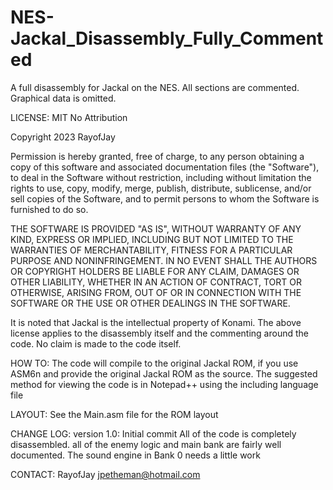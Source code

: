 # NES-Jackal_Disassembly_Fully_Commented
A full disassembly for Jackal on the NES.  All sections are commented.  Graphical data is omitted.

LICENSE:
MIT No Attribution

Copyright 2023 RayofJay

Permission is hereby granted, free of charge, to any person obtaining a copy of this
software and associated documentation files (the "Software"), to deal in the Software
without restriction, including without limitation the rights to use, copy, modify,
merge, publish, distribute, sublicense, and/or sell copies of the Software, and to
permit persons to whom the Software is furnished to do so.

THE SOFTWARE IS PROVIDED "AS IS", WITHOUT WARRANTY OF ANY KIND, EXPRESS OR IMPLIED,
INCLUDING BUT NOT LIMITED TO THE WARRANTIES OF MERCHANTABILITY, FITNESS FOR A
PARTICULAR PURPOSE AND NONINFRINGEMENT. IN NO EVENT SHALL THE AUTHORS OR COPYRIGHT
HOLDERS BE LIABLE FOR ANY CLAIM, DAMAGES OR OTHER LIABILITY, WHETHER IN AN ACTION
OF CONTRACT, TORT OR OTHERWISE, ARISING FROM, OUT OF OR IN CONNECTION WITH THE
SOFTWARE OR THE USE OR OTHER DEALINGS IN THE SOFTWARE.

It is noted that Jackal is the intellectual property of Konami.
The above license applies to the disassembly itself and the commenting around the code.
No claim is made to the code itself.


HOW TO:
The code will compile to the original Jackal ROM, if you use ASM6n and provide the original Jackal ROM as the source.
The suggested method for viewing the code is in Notepad++ using the including language file


LAYOUT:
See the Main.asm file for the ROM layout


CHANGE LOG:
version 1.0:
Initial commit
All of the code is completely disassembled.  all of the enemy logic and main bank are fairly well documented.  The sound engine in Bank 0 needs a little work


CONTACT:
RayofJay
jpetheman@hotmail.com
